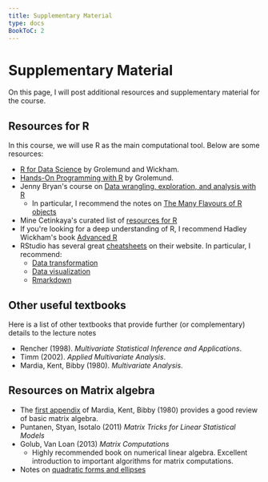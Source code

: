 ```yaml
---
title: Supplementary Material
type: docs
BookToC: 2
---
```


# Supplementary Material

On this page, I will post additional resources and supplementary material for the course.

## Resources for R

In this course, we will use R as the main computational tool. Below are some resources:

  - [R for Data Science](https://r4ds.had.co.nz/) by Grolemund and Wickham.
  - [Hands-On Programming with R](https://d1b10bmlvqabco.cloudfront.net/attach/ighbo26t3ua52t/igp9099yy4v10/igz7vp4w5su9/OReilly_HandsOn_Programming_with_R_2014.pdf) by Grolemund.
  - Jenny Bryan's course on [Data wrangling, exploration, and analysis with R](https://stat545.com/)
    + In particular, I recommend the notes on [The Many Flavours of R objects](https://stat545.com/block004_basic-r-objects.html)
  - Mine Cetinkaya's curated list of [resources for R](https://github.com/rstudio-education/rstats-ed)
  - If you're looking for a deep understanding of R, I recommend Hadley Wickham's book [Advanced R](https://adv-r.hadley.nz/)
  - RStudio has several great [cheatsheets](https://www.rstudio.com/resources/cheatsheets/) on their website. In particular, I recommend:
    + [Data transformation](https://442r58kc8ke1y38f62ssb208-wpengine.netdna-ssl.com/wp-content/uploads/2015/02/data-wrangling-cheatsheet.pdf)
    + [Data visualization](https://github.com/rstudio/cheatsheets/raw/master/data-visualization-2.1.pdf)
    + [Rmarkdown](https://github.com/rstudio/cheatsheets/raw/master/rmarkdown-2.0.pdf)
    
## Other useful textbooks

Here is a list of other textbooks that provide further (or complementary) details to the lecture notes
  - Rencher (1998). *Multivariate Statistical Inference and Applications*.
  - Timm (2002). *Applied Multivariate Analysis*.
  - Mardia, Kent, Bibby (1980). *Multivariate Analysis*. 
  
## Resources on Matrix algebra

  - The [first appendix](Mardia_Kent_Bibby-Matrix_Algebra-Appendix.pdf) of Mardia, Kent, Bibby (1980) provides a good review of basic matrix algebra.
  - Puntanen, Styan, Isotalo (2011) *Matrix Tricks for Linear Statistical Models*
  - Golub, Van Loan (2013) *Matrix Computations*
    + Highly recommended book on numerical linear algebra. Excellent introduction to important algorithms for matrix computations.
  - Notes on [quadratic forms and ellipses](https://www.maxturgeon.ca/f19-stat4690/slides/quadratic_forms_ellipses.pdf)
